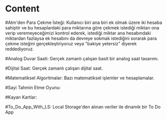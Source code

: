 # Content

#Atm'den Para Çekme İsteği: Kullanıcı biri ana biri ek olmak üzere iki hesaba sahiptir ve bu hesaplardaki para miktarına göre çekmek istediği miktarı ona verip veremeyeceğimizi kontrol ederek, istediği miktar ana hesabındaki miktardan fazlaysa ek hesabını da devreye sokmak istediğini sorarak para çekme isteğini gerçekleştiriyoruz veya "bakiye yetersiz" diyerek reddediyoruz.

#Analog Duvar Saati: Gerçek zamanlı çalışan basit bir analog saat tasarımı.

#Dijital Saat: Gerçek zamanlı çalışan dijital saat.

#Matematiksel Algoritmalar: Bazı matematiksel işlemler ve hesaplamalar.

#Sayi Tahmin Etme Oyunu:

#Kayan Kartlar: 

#To_Do_App_With_LS: Local Storage'den alınan veriler ile dinamik bir To Do App
